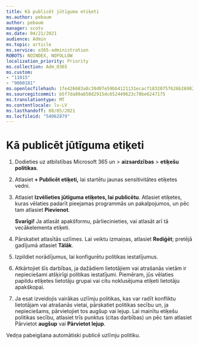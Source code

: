 ```yaml
---
title: Kā publicēt jūtīguma etiķeti
ms.author: pebaum
author: pebaum
manager: scotv
ms.date: 04/21/2021
audience: Admin
ms.topic: article
ms.service: o365-administration
ROBOTS: NOINDEX, NOFOLLOW
localization_priority: Priority
ms.collection: Adm_O365
ms.custom:
- "11015"
- "9000181"
ms.openlocfilehash: 1fe426683a8c39d07e59bb4121131ecacf1832075f626b26982ec0ede3c24698
ms.sourcegitcommit: b5f7da89a650d2915dc652449623c78be6247175
ms.translationtype: MT
ms.contentlocale: lv-LV
ms.lasthandoff: 08/05/2021
ms.locfileid: "54062879"
---
```

# <a name="how-to-publish-a-sensitivity-label"></a>Kā publicēt jūtīguma etiķeti

1. Dodieties uz atbilstības Microsoft 365 un > **aizsardzības**  >  **etiķešu politikas**.

1. Atlasiet **+ Publicēt etiķeti,** lai startētu jaunas sensitivitātes etiķetes vedni.

1. Atlasiet **Izvēlieties jūtīguma etiķetes, lai publicētu**. Atlasiet etiķetes, kuras vēlaties padarīt pieejamas programmās un pakalpojumos, un pēc tam atlasiet **Pievienot**.

    **Svarīgi!** Ja atlasāt apakšformu, pārliecinieties, vai atlasāt arī tā vecākelementa etiķeti.

1. Pārskatiet atlasītās uzlīmes. Lai veiktu izmaiņas, atlasiet **Rediģēt**; pretējā gadījumā atlasiet **Tālāk**.

1. Izpildiet norādījumus, lai konfigurētu politikas iestatījumus.

1. Atkārtojiet šīs darbības, ja dažādiem lietotājiem vai atrašanās vietām ir nepieciešami atšķirīgi politikas iestatījumi. Piemēram, jūs vēlaties papildu etiķetes lietotāju grupai vai citu noklusējuma etiķeti lietotāju apakškopai.

1. Ja esat izveidojis vairākas uzlīmju politikas, kas var radīt konfliktu lietotājam vai atrašanās vietai, pārskatiet politikas secību un, ja nepieciešams, pārvietojiet tos augšup vai lejup. Lai mainītu etiķešu politikas secību, atlasiet trīs punktus (citas darbības) un pēc tam atlasiet Pārvietot **augšup** vai **Pārvietot lejup**.

Vedņa pabeigšana automātiski publicē uzlīmju politiku.